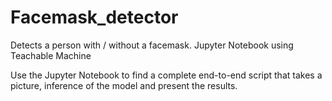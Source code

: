 # Facemask_detector 

Detects a person with / without a facemask. Jupyter Notebook using Teachable Machine

Use the Jupyter Notebook to find a complete end-to-end script that takes a picture, inference of the model and present the results.

